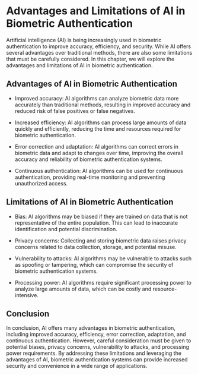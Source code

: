 Advantages and Limitations of AI in Biometric Authentication
==========================================================================================================================

Artificial intelligence (AI) is being increasingly used in biometric authentication to improve accuracy, efficiency, and security. While AI offers several advantages over traditional methods, there are also some limitations that must be carefully considered. In this chapter, we will explore the advantages and limitations of AI in biometric authentication.

Advantages of AI in Biometric Authentication
--------------------------------------------

* Improved accuracy: AI algorithms can analyze biometric data more accurately than traditional methods, resulting in improved accuracy and reduced risk of false positives or false negatives.

* Increased efficiency: AI algorithms can process large amounts of data quickly and efficiently, reducing the time and resources required for biometric authentication.

* Error correction and adaptation: AI algorithms can correct errors in biometric data and adapt to changes over time, improving the overall accuracy and reliability of biometric authentication systems.

* Continuous authentication: AI algorithms can be used for continuous authentication, providing real-time monitoring and preventing unauthorized access.

Limitations of AI in Biometric Authentication
---------------------------------------------

* Bias: AI algorithms may be biased if they are trained on data that is not representative of the entire population. This can lead to inaccurate identification and potential discrimination.

* Privacy concerns: Collecting and storing biometric data raises privacy concerns related to data collection, storage, and potential misuse.

* Vulnerability to attacks: AI algorithms may be vulnerable to attacks such as spoofing or tampering, which can compromise the security of biometric authentication systems.

* Processing power: AI algorithms require significant processing power to analyze large amounts of data, which can be costly and resource-intensive.

Conclusion
----------

In conclusion, AI offers many advantages in biometric authentication, including improved accuracy, efficiency, error correction, adaptation, and continuous authentication. However, careful consideration must be given to potential biases, privacy concerns, vulnerability to attacks, and processing power requirements. By addressing these limitations and leveraging the advantages of AI, biometric authentication systems can provide increased security and convenience in a wide range of applications.
